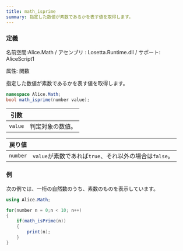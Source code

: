 ```yaml
---
title: math_isprime
summary: 指定した数値が素数であるかを表す値を取得します。
---
```


### 定義
名前空間:Alice.Math / アセンブリ : Losetta.Runtime.dll / サポート: AliceScript1

属性: 関数

指定した数値が素数であるかを表す値を取得します。

```cs title="AliceScript"
namespace Alice.Math;
bool math_isprime(number value);
```

|引数| |
|-|-|
|`value`|判定対象の数値。|

|戻り値| |
|-|-|
|`number`|`value`が素数であれば`true`、それ以外の場合は`false`。|

### 例
次の例では、一桁の自然数のうち、素数のものを表示しています。

```cs title="AliceScript"
using Alice.Math;

for(number n = 0;n < 10; n++)
{
    if(math_isPrime(n))
    {
        print(n);
    }
}
```